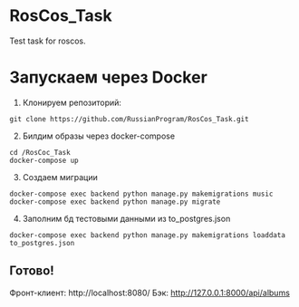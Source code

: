 # RosCos_Task
Test task for roscos.

# Запускаем через Docker
1) Клонируем репозиторий:
```
git clone https://github.com/RussianProgram/RosCos_Task.git
```

2) Билдим образы через docker-compose
```
cd /RosCoc_Task
docker-compose up
```
3) Создаем миграции
```
docker-compose exec backend python manage.py makemigrations music
docker-compose exec backend python manage.py migrate
```
4) Заполним бд тестовыми данными из to_postgres.json
```
docker-compose exec backend python manage.py makemigrations loaddata to_postgres.json
```

## Готово! 
Фронт-клиент: http://localhost:8080/
Бэк: http://127.0.0.1:8000/api/albums
